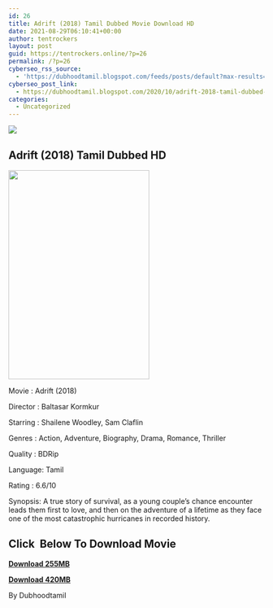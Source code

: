 ```yaml
---
id: 26
title: Adrift (2018) Tamil Dubbed Movie Download HD
date: 2021-08-29T06:10:41+00:00
author: tentrockers
layout: post
guid: https://tentrockers.online/?p=26
permalink: /?p=26
cyberseo_rss_source:
  - 'https://dubhoodtamil.blogspot.com/feeds/posts/default?max-results=150&start-index=1'
cyberseo_post_link:
  - https://dubhoodtamil.blogspot.com/2020/10/adrift-2018-tamil-dubbed-movie-download.html
categories:
  - Uncategorized
---
```

<div class="media_block">
  <img src="https://1.bp.blogspot.com/-X3GiJAr9jcw/X5EP4wrAYVI/AAAAAAAACzY/k3h37ubEO-MdkcO9CDWMiY4X7ujat2zxgCNcBGAsYHQ/s72-w277-h411-c/MV5BMTkxMTI2MjE4OF5BMl5BanBnXkFtZTgwMjIyODQzNTM%2540._V1_.jpg" class="media_thumbnail" />
</div>

## Adrift (2018) Tamil Dubbed HD

<div class="separator">
  <a href="https://1.bp.blogspot.com/-X3GiJAr9jcw/X5EP4wrAYVI/AAAAAAAACzY/k3h37ubEO-MdkcO9CDWMiY4X7ujat2zxgCNcBGAsYHQ/s2048/MV5BMTkxMTI2MjE4OF5BMl5BanBnXkFtZTgwMjIyODQzNTM%2540._V1_.jpg" imageanchor="1"><img loading="lazy" border="0" data-original-height="2048" data-original-width="1382" height="411" src="https://1.bp.blogspot.com/-X3GiJAr9jcw/X5EP4wrAYVI/AAAAAAAACzY/k3h37ubEO-MdkcO9CDWMiY4X7ujat2zxgCNcBGAsYHQ/w277-h411/MV5BMTkxMTI2MjE4OF5BMl5BanBnXkFtZTgwMjIyODQzNTM%2540._V1_.jpg" width="277" /></a>
</div>

Movie	<span></span>:	<span></span>Adrift (2018)&nbsp;

Director	<span></span>:	<span></span>Baltasar Kormkur&nbsp;

Starring	<span></span>:	<span></span>Shailene Woodley, Sam Claflin&nbsp;

Genres	<span></span>:	<span></span>Action, Adventure, Biography, Drama, Romance, Thriller&nbsp;

Quality	<span></span>:	<span></span>BDRip&nbsp;

Language:	<span></span>Tamil&nbsp;

Rating	<span></span>:	<span></span>6.6/10&nbsp;

Synopsis: A true story of survival, as a young couple&#8217;s chance encounter leads them first to love, and then on the adventure of a lifetime as they face one of the most catastrophic hurricanes in recorded history.

## <span><b>Click&nbsp; Below To Download Movie</b></span>

<span><b><a href="https://oncehelp.com/adrift-1" target="_blank" rel="noopener">Download 255MB</a></b></span>

<span><b><a href="https://oncehelp.com/adrift-2" target="_blank" rel="noopener">Download 420MB</a></b></span>

By Dubhoodtamil